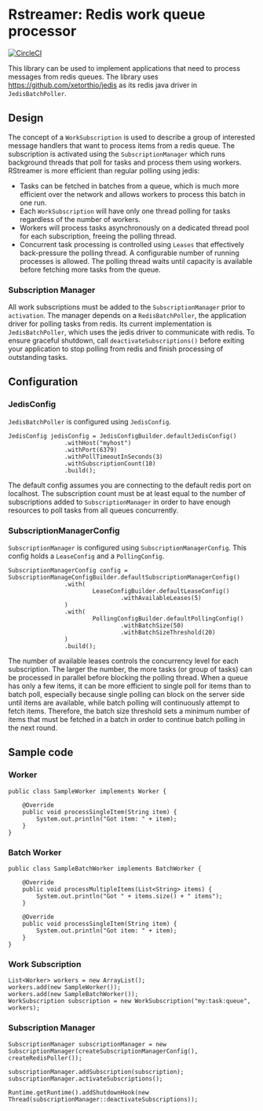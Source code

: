 # Rstreamer: Redis work queue processor
[![CircleCI](https://circleci.com/gh/ikhoury/rstreamer/tree/master.svg?style=svg)](https://circleci.com/gh/ikhoury/rstreamer/tree/master)

This library can be used to implement applications that need to process messages from redis queues.
The library uses https://github.com/xetorthio/jedis as its redis java driver in `JedisBatchPoller`.

## Design
The concept of a `WorkSubscription` is used to describe a group of interested message handlers that want to process items from a redis queue.
The subscription is activated using the `SubscriptionManager` which runs background threads that poll for tasks and process them using workers.
RStreamer is more efficient than regular polling using jedis:
- Tasks can be fetched in batches from a queue, which is much more efficient over the network and allows workers to process this batch in one run.
- Each `WorkSubscription` will have only one thread polling for tasks regardless of the number of workers.
- Workers will process tasks asynchronously on a dedicated thread pool for each subscription, freeing the polling thread.
- Concurrent task processing is controlled using `Leases` that effectively back-pressure the polling thread. 
A configurable number of running processes is allowed. The polling thread waits until capacity is available before fetching more tasks from the queue.
### Subscription Manager
All work subscriptions must be added to the `SubscriptionManager` prior to `activation`.
The manager depends on a `RedisBatchPoller`, the application driver for polling tasks from redis.
Its current implementation is `JedisBatchPoller`, which uses the jedis driver to communicate with redis.
To ensure graceful shutdown, call `deactivateSubscriptions()` before exiting your application to stop polling from redis and finish processing of outstanding tasks.

## Configuration
### JedisConfig
`JedisBatchPoller` is configured using `JedisConfig`.
```
JedisConfig jedisConfig = JedisConfigBuilder.defaultJedisConfig()
                .withHost("myhost")
                .withPort(6379)
                .withPollTimeoutInSeconds(3)
                .withSubscriptionCount(10)
                .build();
```
The default config assumes you are connecting to the default redis port on localhost.
The subscription count must be at least equal to the number of subscriptions added to
`SubscriptionManager` in order to have enough resources to poll tasks from all queues concurrently.  

### SubscriptionManagerConfig
`SubscriptionManager` is configured using `SubscriptionManagerConfig`.
This config holds a `LeaseConfig` and a `PollingConfig`.
```
SubscriptionManagerConfig config = SubscriptionManageConfigBuilder.defaultSubscriptionManagerConfig()
                .with(
                        LeaseConfigBuilder.defaultLeaseConfig()
                                .withAvailableLeases(5)
                )
                .with(
                        PollingConfigBuilder.defaultPollingConfig()
                                .withBatchSize(50)
                                .withBatchSizeThreshold(20)
                )
                .build();
```
The number of available leases controls the concurrency level for each subscription.
The larger the number, the more tasks (or group of tasks) can be processed in parallel before blocking the polling thread.
When a queue has only a few items, it can be more efficient to single poll for items than to batch poll,
especially because single polling can block on the server side until items are available, while batch polling will continuously attempt to fetch items.
Therefore, the batch size threshold sets a minimum number of items that must be fetched in a batch in order to continue batch polling in the next round.

## Sample code
### Worker 
```
public class SampleWorker implements Worker {

    @Override
    public void processSingleItem(String item) {
        System.out.println("Got item: " + item);
    }
}
```
### Batch Worker
```
public class SampleBatchWorker implements BatchWorker {

    @Override
    public void processMultipleItems(List<String> items) {
        System.out.println("Got " + items.size() + " items");
    }

    @Override
    public void processSingleItem(String item) {
        System.out.println("Got item: " + item);
    }
}
```
### Work Subscription
```
List<Worker> workers = new ArrayList();
workers.add(new SampleWorker());
workers.add(new SampleBatchWorker());
WorkSubscription subscription = new WorkSubscription("my:task:queue", workers);
```
### Subscription Manager
```
SubscriptionManager subscriptionManager = new SubscriptionManager(createSubscriptionManagerConfig(), createRedisPoller());

subscriptionManager.addSubscription(subscription);
subscriptionManager.activateSubscriptions();

Runtime.getRuntime().addShutdownHook(new Thread(subscriptionManager::deactivateSubscriptions));
```
